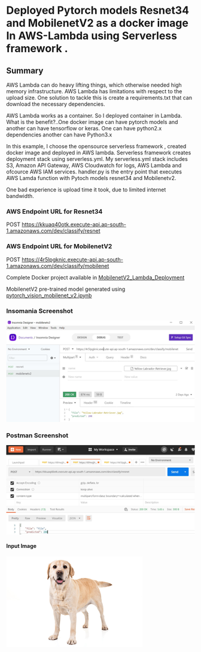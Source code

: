 # Deployed Pytorch models Resnet34 and MobilenetV2 as a docker image In AWS-Lambda using Serverless framework .

## Summary

AWS Lambda can do heavy lifting things, which otherwise needed high memory infrastructure. AWS Lambda has limitations with respect to the upload size. One solution to tackle this is create a requirements.txt that can download the necessary dependencies.

AWS Lambda works as a container. So I deployed container in Lambda. What is the benefit?..One docker image can have pytorch models and another can have tensorflow or keras. One can have python2.x dependencies another can have Python3.x

In this example, I choose the opensource serverless framework , created docker image and deployed in AWS lambda. Serverless framework creates deployment stack using serverless.yml. My serverless.yml stack includes S3, Amazon API Gateway, AWS Cloudwatch for logs, AWS Lambda and ofcource AWS IAM services. handler.py is the entry point that executes AWS Lamda function with Pytoch models resnet34 and Mobilenetv2. 

One bad experience is upload time it took, due to limited internet bandwidth.

### AWS Endpoint URL for Resnet34

POST https://kkuaq40otk.execute-api.ap-south-1.amazonaws.com/dev/classify/resnet

### AWS Endpoint URL for MobilenetV2

POST https://4r5lpgknic.execute-api.ap-south-1.amazonaws.com/dev/classify/mobilenet

Complete Docker project available in [MobilenetV2_Lambda_Deployment](MobilenetV2_Lambda_Deployment)

MobilenetV2 pre-trained model generated using [pytorch_vision_mobilenet_v2.ipynb](pytorch_vision_mobilenet_v2.ipynb)

### Insomania Screenshot

![Insomania Screenshot](test-samples/insomnia.jpg)


### Postman Screenshot

![Postman Screenshot](test-samples/postman.jpg)

#### Input Image

<img src="test-samples/Yellow-Labrador-Retriever.jpg" alt="Yellow-Labrador-Retriever" style="zoom:50%;" />









